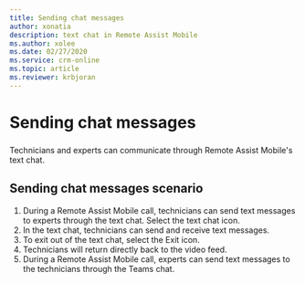 ```yaml
---
title: Sending chat messages
author: xonatia
description: text chat in Remote Assist Mobile
ms.author: xolee
ms.date: 02/27/2020
ms.service: crm-online
ms.topic: article
ms.reviewer: krbjoran
---
```

# Sending chat messages

###
Technicians and experts can communicate through Remote Assist Mobile's text chat. 

## Sending chat messages scenario
1. During a Remote Assist Mobile call, technicians can send text messages to experts through the text chat. Select the text chat icon. 
2. In the text chat, technicians can send and receive text messages. 
3. To exit out of the text chat, select the Exit icon. 
4. Technicians will return directly back to the video feed. 
5. During a Remote Assist Mobile call, experts can send text messages to the technicians through the Teams chat. 



